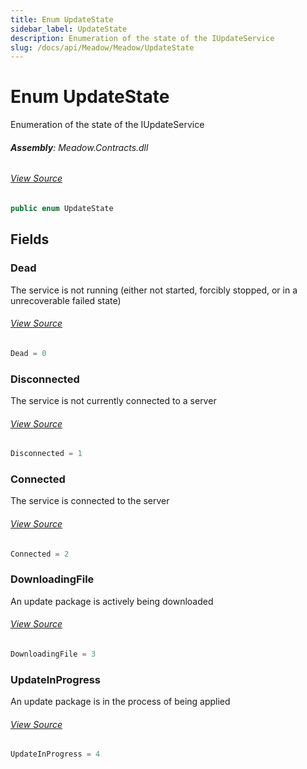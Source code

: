 ```yaml
---
title: Enum UpdateState
sidebar_label: UpdateState
description: Enumeration of the state of the IUpdateService
slug: /docs/api/Meadow/Meadow/UpdateState
---
```

# Enum UpdateState
Enumeration of the state of the IUpdateService

###### **Assembly**: Meadow.Contracts.dll
###### [View Source](https://github.com/WildernessLabs/Meadow.Contracts.git/blob/develop/Source/Meadow.Contracts/Update/UpdateState.cs#L41)
```csharp title="Declaration"
public enum UpdateState
```
## Fields
### Dead
The service is not running (either not started, forcibly stopped, or in a unrecoverable failed state)
###### [View Source](https://github.com/WildernessLabs/Meadow.Contracts.git/blob/develop/Source/Meadow.Contracts/Update/UpdateState.cs#L46)
```csharp title="Declaration"
Dead = 0
```
### Disconnected
The service is not currently connected to a server
###### [View Source](https://github.com/WildernessLabs/Meadow.Contracts.git/blob/develop/Source/Meadow.Contracts/Update/UpdateState.cs#L50)
```csharp title="Declaration"
Disconnected = 1
```
### Connected
The service is connected to the server
###### [View Source](https://github.com/WildernessLabs/Meadow.Contracts.git/blob/develop/Source/Meadow.Contracts/Update/UpdateState.cs#L54)
```csharp title="Declaration"
Connected = 2
```
### DownloadingFile
An update package is actively being downloaded
###### [View Source](https://github.com/WildernessLabs/Meadow.Contracts.git/blob/develop/Source/Meadow.Contracts/Update/UpdateState.cs#L58)
```csharp title="Declaration"
DownloadingFile = 3
```
### UpdateInProgress
An update package is in the process of being applied
###### [View Source](https://github.com/WildernessLabs/Meadow.Contracts.git/blob/develop/Source/Meadow.Contracts/Update/UpdateState.cs#L62)
```csharp title="Declaration"
UpdateInProgress = 4
```
